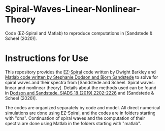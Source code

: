 # Spiral-Waves-Linear-Nonlinear-Theory
Code (EZ-Spiral and Matlab) to reproduce computations in [Sandstede &amp; Scheel (2020)].

# Instructions for Use

This repository provides the [EZ-Spiral](http://homepages.warwick.ac.uk/~masax/Software/ez_software.html) code written by Dwight Barkley and [Matlab code written by Stephanie Dodson and Bjorn Sandstede](https://github.com/sandstede-lab/Spiral-Waves-Boundary-Sinks-and-Spectra) to solve for spiral waves and their spectra from [Sandstede and Scheel. Spiral waves: linear and nonlinear theory]. Details about the methods used can be found in [Dodson and Sandstede. SIADS 18 (2019) 2202-2226](http://dx.doi.org/10.1137/19M1264813) and [Sandstede &amp; Scheel (2020)].

The codes are organized separately by code and model. All direct numerical simulations are done using EZ-Spiral, and the codes are in folders starting with "dns". Continuation of spiral waves and the computation of their spectra are done using Matlab in the folders starting with "matlab".
